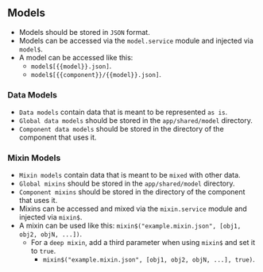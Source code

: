 ## Models
- Models should be stored in `JSON` format.
- Models can be accessed via the `model.service` module and injected via `model$`.
- A model can be accessed like this:
	- `model$[{{model}}.json]`.
	- `model$[{{component}}/{{model}}.json]`.

### Data Models
- `Data models` contain data that is meant to be represented `as is`.
- `Global data models` should be stored in the `app/shared/model` directory.
- `Component data models` should be stored in the directory of the component that uses it.

### Mixin Models
- `Mixin models` contain data that is meant to be `mixed` with other data.
- `Global mixins` should be stored in the `app/shared/model` directory.
- `Component mixins` should be stored in the directory of the component that uses it.
- Mixins can be accessed and mixed via the `mixin.service` module and injected via `mixin$`.
- A mixin can be used like this: `mixin$("example.mixin.json", [obj1, obj2, objN, ...])`.
	- For a `deep mixin`, add a third parameter when using `mixin$` and set it to `true`.
		- `mixin$("example.mixin.json", [obj1, obj2, objN, ...], true)`.
